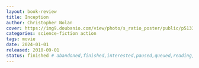 ```yaml
---
layout: book-review
title: Inception
author: Christopher Nolan
cover: https://img9.doubanio.com/view/photo/s_ratio_poster/public/p513344864.webp
categories: science-fiction action
tags: movie
date: 2024-01-01
released: 2010-09-01
status: finished # abandoned,finished,interested,paused,queued,reading,reread
---
```

